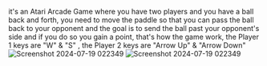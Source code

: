 it's an Atari Arcade Game where you have two players and you have a ball back and forth, you need to move the paddle so that you can pass the ball back to your opponent and the goal is to send the ball past your opponent's side and if you do so you gain a point, that's how the game work, the Player 1 keys are "W" & "S" , the Player 2 keys are "Arrow Up" & "Arrow Down" ![Screenshot 2024-07-19 022349](https://github.com/user-attachments/assets/aac4c709-8e42-478e-bb43-fdbd8ddca9a1)
![Screenshot 2024-07-19 022349](https://github.com/user-attachments/assets/708165e0-d0dd-40ef-ad1f-8251dbedbed9)
